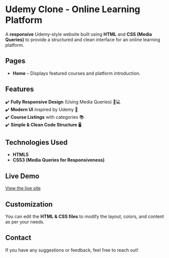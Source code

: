 # Udemy Clone - Online Learning Platform  

A **responsive** Udemy-style website built using **HTML** and **CSS (Media Queries)** to provide a structured and clean interface for an online learning platform.  

## Pages  
- **Home** – Displays featured courses and platform introduction.  

## Features  
✔️ **Fully Responsive Design** (Using Media Queries) 📱💻  
✔️ **Modern UI** inspired by Udemy 🎨  
✔️ **Course Listings** with categories 📚  
✔️ **Simple & Clean Code Structure** 🖥️  

## Technologies Used  
- **HTML5**  
- **CSS3 (Media Queries for Responsiveness)**  

## Live Demo  
[View the live site](#)

## Customization  
You can edit the **HTML & CSS files** to modify the layout, colors, and content as per your needs.  

## Contact  
If you have any suggestions or feedback, feel free to reach out!  
